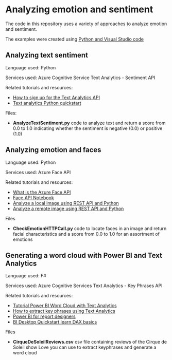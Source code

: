 # Analyzing emotion and sentiment
The code in this repository uses a variety of approaches to analyze emotion and sentiment.

The examples were created using [Python and Visual Studio code](https://code.visualstudio.com/docs/python/python-tutorial)

## Analyzing text sentiment

Language used: Python

Services used: Azure Cognitive Service Text Analytics - Sentiment API

Related tutorials and resources:
* [How to sign up for the Text Analytics API](https://docs.microsoft.com/en-us/azure/cognitive-services/text-analytics/how-tos/text-analytics-how-to-signup)
* [Text analytics Python quickstart](https://docs.microsoft.com/en-us/azure/cognitive-services/text-analytics/quickstarts/python)

Files:
* **AnalyzeTextSentiment.py** code to analyze text and return a score from 0.0 to 1.0 indicating whether the sentiment is negative (0.0) or positive (1.0)

## Analyzing emotion and faces
Language used: Python

Services used: Azure Face API

Related tutorials and resources: 
* [What is the Azure Face API](https://docs.microsoft.com/en-us/azure/cognitive-services/face/overview)
* [Face API Notebook](https://hub.mybinder.org/user/microsoft-cogni-vices-notebooks-v5jcn96f/notebooks/FaceAPI.ipynb)
* [Analyze a local image using REST API and Python](https://docs.microsoft.com/en-us/azure/cognitive-services/Computer-vision/quickstarts/python-disk)
* [Analyze a remote image using REST API and Python](https://docs.microsoft.com/en-us/azure/cognitive-services/Computer-vision/quickstarts/python-analyze)


Files
* **CheckEmotionHTTPCall.py** code to locate faces in an image and return facial characteristics and a score from 0.0 to 1.0 for an assortment of emotions

## Generating a word cloud with Power BI and Text Analytics
Language used: F#

Services used: Azure Cognitive Services Text Analytics - Key Phrases API

Related tutorials and resources: 
* [Tutorial Power BI Word Cloud with Text Analytics](https://docs.microsoft.com/en-us/azure/cognitive-services/Text-Analytics/Tutorials/tutorial-power-bi-key-phrases)
* [How to extract key phrases using Text Analytics](https://docs.microsoft.com/en-us/azure/cognitive-services/text-analytics/how-tos/text-analytics-how-to-keyword-extraction)
* [Power BI for report designers](https://docs.microsoft.com/en-us/power-bi/power-bi-creator-landing)
* [BI Desktop Quickstart learn DAX basics](https://docs.microsoft.com/en-us/power-bi/desktop-quickstart-learn-dax-basics)

Files
* **CirqueDeSoleilReviews.csv** csv file containing reviews of the Cirque de Soleil show Love you can use to extract keyphrases and generate a word cloud